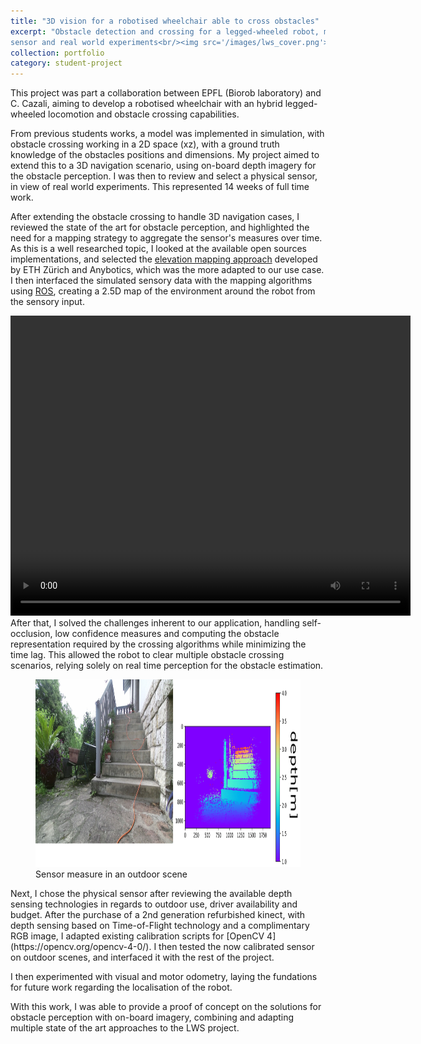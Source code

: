 ```yaml
---
title: "3D vision for a robotised wheelchair able to cross obstacles"
excerpt: "Obstacle detection and crossing for a legged-wheeled robot, motivated selection of a depth
sensor and real world experiments<br/><img src='/images/lws_cover.png'>"
collection: portfolio
category: student-project
---
```




<!-- Introduction of the project -->
This project was part a collaboration between EPFL (Biorob laboratory) and C. Cazali, aiming to develop a robotised wheelchair with an hybrid legged-wheeled locomotion and obstacle crossing capabilities.

<!-- Problematic -->
From previous students works, a model was implemented in simulation, with obstacle crossing working in a 2D space (xz), with a ground truth knowledge of the obstacles positions and dimensions.
My project aimed to extend this to a 3D navigation scenario, using on-board depth imagery for the obstacle perception. I was then to review and select a physical sensor, in view of real world experiments. This represented 14 weeks of full time work.

<!-- My approach -->

After extending the obstacle crossing to handle 3D navigation cases, I reviewed the state of the art for obstacle perception, and highlighted the need for a mapping strategy to aggregate the sensor's measures over time. As this is a well researched topic, I looked at the available open sources implementations, and selected the [elevation mapping approach](https://github.com/ANYbotics/elevation_mapping) developed by ETH Zürich and Anybotics, which was the more adapted to our use case.
I then interfaced the simulated sensory data with the mapping algorithms using [ROS](https://www.ros.org/), creating a 2.5D map of the environment around the robot from the sensory input.

 <video width="640" height="480" controls>
  <source src="/files/demo_lws.mp4" type="video/mp4">
</video>
After that, I solved the challenges inherent to our application, handling self-occlusion, low confidence measures and computing the obstacle representation required by the crossing algorithms while minimizing the time lag. This allowed the robot to clear multiple obstacle crossing scenarios, relying solely on real time perception for the obstacle estimation.

<figure>
<img src="/images/lws_stairsrgbd.png" alt="Sensor measure in an outdoor scene" style="width:900px;height:300px;">
<figcaption>Sensor measure in an outdoor scene</figcaption>
</figure>
Next, I chose the physical sensor after reviewing the available depth sensing technologies in regards to outdoor use, driver availability and budget. After the purchase of a 2nd generation refurbished kinect, with depth sensing based on Time-of-Flight technology and a complimentary RGB image, I adapted existing calibration scripts for [OpenCV 4](https://opencv.org/opencv-4-0/). I then tested the now calibrated sensor on outdoor scenes, and interfaced it with the rest of the project.

I then experimented with visual and motor odometry, laying the fundations for future work regarding the localisation of the robot.

<!-- Challenges -->

<!-- Results -->

With this work, I was able to provide a proof of concept on the solutions for obstacle perception with on-board imagery, combining and adapting multiple state of the art approaches to the LWS project.
